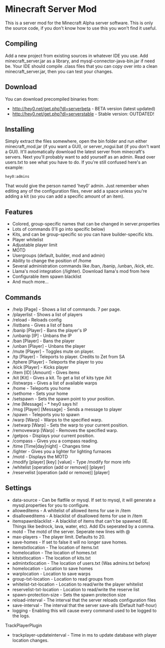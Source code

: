 Minecraft Server Mod
====================
This is a server mod for the Minecraft Alpha server software. This is only the
source code, if you don't know how to use this you won't find it useful.

Compiling
---------
Add a new project from existing sources in whatever IDE you use. Add
minecraft_server.jar as a library, and mysql-connector-java-bin.jar if need be.
Your IDE should compile .class files that you can copy over into a clean
minecraft_server.jar, then you can test your changes.

Download
--------
You can download precompiled binaries from:

* http://hey0.net/get.php?dl=serverbeta - BETA version (latest updated)
* http://hey0.net/get.php?dl=serverstable - Stable version: OUTDATED!

Installing
----------
Simply extract the files somewhere, open the bin folder and run either
minecraft_mod.jar (if you want a GUI), or server_nogui.bat (if you don't want a
GUI). It'll automatically download the latest server from minecraft's servers.
Next you'll probably want to add yourself as an admin. Read over users.txt to
see what you have to do. If you're still confused here's an example:

    hey0:admins


That would give the person named 'hey0' admin. Just remember when editing any
of the configuration files, never add a space unless you're adding a kit (so
you can add a specific amount of an item).

Features
--------
* Colored, group-specific names that can be changed in server.properties
* Lots of commands (I'll go into specific below)
* Kits, and can be group-specific so you can have builder-specific kits.
* Player whitelist
* Adjustable player limit
* MOTD
* Usergroups (default, builder, mod and admin)
* Ability to change the position of /home
* Several administration commands like /ban, /banip, /unban, /kick, etc.
* Llama's mod integration (/lighter). Download llama's mod from here
* Configurable item spawn blacklist
* And much more...

Commands
--------
* /help [Page] - Shows a list of commands. 7 per page.
* /playerlist - Shows a list of players
* /reload - Reloads config
* /listbans <IP or bans> - Gives a list of bans
* /banip [Player] <Reason> - Bans the player's IP
* /unbanip [IP] - Unbans the IP
* /ban [Player] <Reason> - Bans the player
* /unban [Player] - Unbans the player
* /mute [Player] - Toggles mute on player.
* /tp [Player] - Teleports to player. Credits to Zet from SA
* /tphere [Player] - Teleports the player to you
* /kick [Player] <Reason> - Kicks player
* /item [ID] [Amount] <Player> - Gives items
* /kit [Kit] - Gives a kit. To get a list of kits type /kit
* /listwarps - Gives a list of available warps
* /home - Teleports you home
* /sethome - Sets your home
* /setspawn - Sets the spawn point to your position.
* /me [Message] - * hey0 says hi!
* /msg [Player] [Message] - Sends a message to player
* /spawn - Teleports you to spawn
* /warp [Warp] - Warps to the specified warp.
* /setwarp [Warp] - Sets the warp to your current position.
* /removewarp [Warp] - Removes the specified warp.
* /getpos - Displays your current position.
* /compass - Gives you a compass reading.
* /time [Time|day|night] - Changes time
* /lighter - Gives you a lighter for lighting furnaces
* /motd - Displays the MOTD
* /modify [player] [key] [value] - Type /modify for more info
* /whitelist [operation (add or remove)] [player]
* /reservelist [operation (add or remove)] [player]

Settings
--------
* data-source - Can be flatfile or mysql. If set to mysql, it will generate a mysql.properties for you to configure.
* alloweditems - A whitelist of allowed items for use in /item
* disalloweditems - A blacklist of disallowed items for use in /item
* itemspawnblacklist - A blacklist of items that can't be spawned (IE. Things like bedrock, lava, water, etc). Add IDs seperated by a comma.
* motd - The motd of the server. Seperate new lines with @
* max-players - The player limit. Defaults to 20.
* save-homes - If set to false it will no longer save homes.
* itemstxtlocation - The location of items.txt
* homelocation - The location of homes.txt
* kitstxtlocation - The location of kits.txt
* admintxtlocation - The location of users.txt (Was admins.txt before)
* homelocation - Location to save homes
* warplocation - Location to save warps
* group-txt-location - Location to read groups from
* whitelist-txt-location - Location to read/write the player whitelist
* reservelist-txt-location - Location to read/write the reserve list
* spawn-protection-size - Sets the spawn protection size
* reload-interval - The interval that the server reloads configuration files
* save-interval - The interval that the server save-alls (Default half-hour)
* logging - Enabling this will cause every command used to be logged to the logs.

TrackPlayerPlugin
* trackplayer-updateinterval - Time in ms to update database with player location changes.
